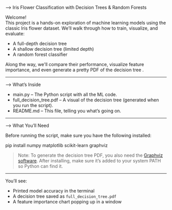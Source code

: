 --> Iris Flower Classification with Decision Trees & Random Forests

Welcome!  
This project is a hands-on exploration of machine learning models using the classic Iris flower dataset. We’ll walk through how to train, visualize, and evaluate:

- A full-depth decision tree
- A shallow decision tree (limited depth)
- A random forest classifier

Along the way, we'll compare their performance, visualize feature importance, and even generate a pretty PDF of the decision tree .

---

--> What’s Inside

- main.py – The Python script with all the ML code.
- full_decision_tree.pdf – A visual of the decision tree (generated when you run the script).
- README.md – This file, telling you what’s going on.

---

--> What You’ll Need

Before running the script, make sure you have the following installed:

pip install numpy matplotlib scikit-learn graphviz

> Note: To generate the decision tree PDF, you also need the [Graphviz software](https://graphviz.org/download/). After installing, make sure it’s added to your system PATH so Python can find it.

---
You’ll see:
- Printed model accuracy in the terminal
- A decision tree saved as `full_decision_tree.pdf`
- A feature importance chart popping up in a window

